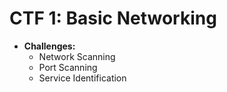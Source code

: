 
# CTF 1: Basic Networking

* **Challenges:**
  * Network Scanning
  * Port Scanning
  * Service Identification
